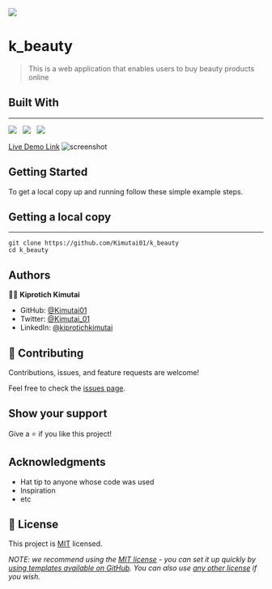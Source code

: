 ![](https://img.shields.io/badge/Kiprotich-kimutai-yellow?labelColor=blue)&nbsp;

# k_beauty

> This is a web application that enables users to buy beauty products online

## Built With

---

![](https://img.shields.io/badge/Github-black)&nbsp;&nbsp;&nbsp;![](https://img.shields.io/badge/React-green)&nbsp;&nbsp;&nbsp;![](https://img.shields.io/badge/CSS-Yellow)

[Live Demo Link](https://monumental-parfait-c238f8.netlify.app/)
![screenshot]()

## Getting Started

To get a local copy up and running follow these simple example steps.

## Getting a local copy

---

```
git clone https://github.com/Kimutai01/k_beauty
cd k_beauty
```

## Authors

👤👤 **Kiprotich Kimutai**

- GitHub: [@Kimutai01](https://github.com/Kimutai01)
- Twitter: [@Kimutai_01](https://twitter.com/Kimutai_01?s=09)
- LinkedIn: [@kiprotichkimutai](https://www.linkedin.com/m/in/kimutai-kiprotich-1b5045216)

## 🤝 Contributing

Contributions, issues, and feature requests are welcome!

Feel free to check the [issues page](../../issues/).

## Show your support

Give a ⭐️ if you like this project!

## Acknowledgments

- Hat tip to anyone whose code was used
- Inspiration
- etc

## 📝 License

This project is [MIT](./LICENSE) licensed.

_NOTE: we recommend using the [MIT license](https://choosealicense.com/licenses/mit/) - you can set it up quickly by [using templates available on GitHub](https://docs.github.com/en/communities/setting-up-your-project-for-healthy-contributions/adding-a-license-to-a-repository). You can also use [any other license](https://choosealicense.com/licenses/) if you wish._
